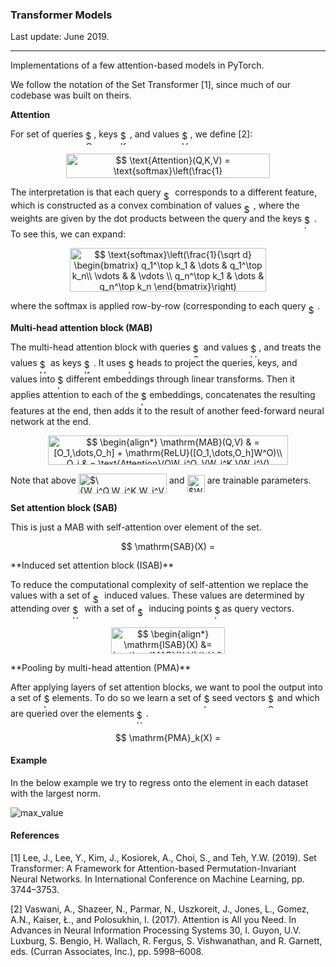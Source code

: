 ### Transformer Models 

Last update: June 2019.

---

Implementations of a few attention-based models in PyTorch.

We follow the notation of the Set Transformer [1], since much of our codebase was built on theirs.

**Attention**

For set of queries <img alt="$Q$" src="svgs/1afcdb0f704394b16fe85fb40c45ca7a.svg" align="middle" width="12.99542474999999pt" height="22.465723500000017pt"/>, keys <img alt="$K$" src="svgs/d6328eaebbcd5c358f426dbea4bdbf70.svg" align="middle" width="15.13700594999999pt" height="22.465723500000017pt"/>, and values <img alt="$V$" src="svgs/a9a3a4a202d80326bda413b5562d5cd1.svg" align="middle" width="13.242037049999992pt" height="22.465723500000017pt"/>, we define [2]:
<p align="center"><img alt="$$&#10;\text{Attention}(Q,K,V) = \text{softmax}\left(\frac{1}{\sqrt{d}}QK^\top\right)V.&#10;$$" src="svgs/433869ff025e5d7aeb0b2e7b3d4d8f57.svg" align="middle" width="325.6154517pt" height="39.452455349999994pt"/></p>
The interpretation is that each query <img alt="$q_k$" src="svgs/acc433299a99053a1abda8186a07965d.svg" align="middle" width="14.604341399999988pt" height="14.15524440000002pt"/> corresponds to a different feature, which is constructed as a convex combination of values <img alt="$v_k$" src="svgs/eaf0887cdc4cb5f8e69a7796f143c3eb.svg" align="middle" width="15.23409524999999pt" height="14.15524440000002pt"/>, where the weights are given by the dot products between the query and the keys <img alt="$k_k$" src="svgs/1271cba53526e0c04aa67fe6b06300be.svg" align="middle" width="15.82390589999999pt" height="22.831056599999986pt"/>. To see this, we can expand:
<p align="center"><img alt="$$&#10;\text{softmax}\left(\frac{1}{\sqrt d}&#10;\begin{bmatrix}&#10;q_1^\top k_1 &amp; \dots &amp; q_1^\top k_n\\&#10;\vdots &amp; &amp; \vdots \\&#10;q_n^\top k_1 &amp; \dots &amp; q_n^\top k_n&#10;\end{bmatrix}\right) \begin{bmatrix}v_1\\\vdots\\v_n\end{bmatrix},&#10;$$" src="svgs/8d94e59957c56a775aa4d62326b58e70.svg" align="middle" width="314.2365501pt" height="69.72832185pt"/></p>
where the softmax is applied row-by-row (corresponding to each query <img alt="$q_k$" src="svgs/acc433299a99053a1abda8186a07965d.svg" align="middle" width="14.604341399999988pt" height="14.15524440000002pt"/>.

**Multi-head attention block (MAB)**

The multi-head attention block with queries <img alt="$Q$" src="svgs/1afcdb0f704394b16fe85fb40c45ca7a.svg" align="middle" width="12.99542474999999pt" height="22.465723500000017pt"/> and values <img alt="$V$" src="svgs/a9a3a4a202d80326bda413b5562d5cd1.svg" align="middle" width="13.242037049999992pt" height="22.465723500000017pt"/>, and treats the values <img alt="$V$" src="svgs/a9a3a4a202d80326bda413b5562d5cd1.svg" align="middle" width="13.242037049999992pt" height="22.465723500000017pt"/> as keys <img alt="$K$" src="svgs/d6328eaebbcd5c358f426dbea4bdbf70.svg" align="middle" width="15.13700594999999pt" height="22.465723500000017pt"/>. It uses <img alt="$h$" src="svgs/2ad9d098b937e46f9f58968551adac57.svg" align="middle" width="9.47111549999999pt" height="22.831056599999986pt"/> heads to project the queries, keys, and values into <img alt="$h$" src="svgs/2ad9d098b937e46f9f58968551adac57.svg" align="middle" width="9.47111549999999pt" height="22.831056599999986pt"/> different embeddings through linear transforms. Then it applies attention to each of the <img alt="$h$" src="svgs/2ad9d098b937e46f9f58968551adac57.svg" align="middle" width="9.47111549999999pt" height="22.831056599999986pt"/> embeddings, concatenates the resulting features at the end, then adds it to the result of another feed-forward neural network at the end.
<p align="center"><img alt="$$&#10;\begin{align*}&#10;\mathrm{MAB}(Q,V) &amp; =[O_1,\dots,O_h] + \mathrm{ReLU}([O_1,\dots,O_h]W^O)\\&#10;O_i &amp; = \text{Attention}(QW_i^Q, VW_i^K,VW_i^V)&#10;\end{align*}&#10;$$" src="svgs/33ce2bfe2536fdab7bb132ae8246aa14.svg" align="middle" width="384.4197258pt" height="47.48807745pt"/></p>
Note that above <img alt="$\{W_i^Q,W_i^K,W_i^V\}_{i=1}^h$" src="svgs/f9b3db74710c335cd514a1235fb9a5e8.svg" align="middle" width="141.03335894999998pt" height="31.525041899999984pt"/> and <img alt="$W^O$" src="svgs/e2187303a2bc2de82c270978ec834929.svg" align="middle" width="28.16078594999999pt" height="27.6567522pt"/> are trainable parameters. 

**Set attention block (SAB)**

This is just a MAB with self-attention over element of the set.
<p align="center"><img alt="$$&#10;\mathrm{SAB}(X) = \mathrm{MAB}(X,X)&#10;$$" src="svgs/80fcb5ba5c25c8d423d4fe8c8d287818.svg" align="middle" width="170.75344935pt" height="16.438356pt"/></p>
**Induced set attention block (ISAB)**

To reduce the computational complexity of self-attention we replace the values with a set of <img alt="$m$" src="svgs/0e51a2dede42189d77627c4d742822c3.svg" align="middle" width="14.433101099999991pt" height="14.15524440000002pt"/> induced values. These values are determined by attending over <img alt="$X$" src="svgs/cbfb1b2a33b28eab8a3e59464768e810.svg" align="middle" width="14.908688849999992pt" height="22.465723500000017pt"/> with a set of <img alt="$m$" src="svgs/0e51a2dede42189d77627c4d742822c3.svg" align="middle" width="14.433101099999991pt" height="14.15524440000002pt"/> inducing points <img alt="$I$" src="svgs/21fd4e8eecd6bdf1a4d3d6bd1fb8d733.svg" align="middle" width="8.515988249999989pt" height="22.465723500000017pt"/> as query vectors. 
<p align="center"><img alt="$$&#10;\begin{align*}&#10;&#9;\mathrm{ISAB}(X) &amp;= \mathrm{MAB}(X,H),\\&#10;&#9;H &amp; = \mathrm{MAB}(I, X)&#10;\end{align*}&#10;$$" src="svgs/e5a9bbf4fd5dbd156d6448d2e45266de.svg" align="middle" width="181.3470285pt" height="41.09589pt"/></p>
**Pooling by multi-head attention (PMA)**

After applying layers of set attention blocks, we want to pool the output into a set of <img alt="$k$" src="svgs/63bb9849783d01d91403bc9a5fea12a2.svg" align="middle" width="9.075367949999992pt" height="22.831056599999986pt"/> elements. To do so we learn a set of <img alt="$k$" src="svgs/63bb9849783d01d91403bc9a5fea12a2.svg" align="middle" width="9.075367949999992pt" height="22.831056599999986pt"/> seed vectors <img alt="$S$" src="svgs/e257acd1ccbe7fcb654708f1a866bfe9.svg" align="middle" width="11.027402099999989pt" height="22.465723500000017pt"/> and which are queried over the elements <img alt="$X$" src="svgs/cbfb1b2a33b28eab8a3e59464768e810.svg" align="middle" width="14.908688849999992pt" height="22.465723500000017pt"/>.
<p align="center"><img alt="$$&#10;\mathrm{PMA}_k(X) = \mathrm{MAB}(S,X)&#10;$$" src="svgs/314c2b35f647c0a9e3dcedfb4f1eb65b.svg" align="middle" width="180.43955325pt" height="16.438356pt"/></p>

#### Example

In the below example we try to regress onto the element in each dataset with the largest norm.

![max_value](/Users/tony/Projects/transformer/examples/max_value.png)

#### References

[1] Lee, J., Lee, Y., Kim, J., Kosiorek, A., Choi, S., and Teh, Y.W. (2019). Set Transformer: A Framework for Attention-based Permutation-Invariant Neural Networks. In International Conference on Machine Learning, pp. 3744–3753.

[2] Vaswani, A., Shazeer, N., Parmar, N., Uszkoreit, J., Jones, L., Gomez, A.N., Kaiser, Ł., and Polosukhin, I. (2017). Attention is All you Need. In Advances in Neural Information Processing Systems 30, I. Guyon, U.V. Luxburg, S. Bengio, H. Wallach, R. Fergus, S. Vishwanathan, and R. Garnett, eds. (Curran Associates, Inc.), pp. 5998–6008.